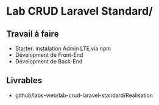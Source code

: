 # Lab CRUD Laravel Standard/

## Travail à faire

- Starter: instalation Admin LTE via npm
- Dévelopment de Front-End
- Dévelopment de Back-End

## Livrables

- github/labs-web/lab-crud-laravel-standard/Realisation
